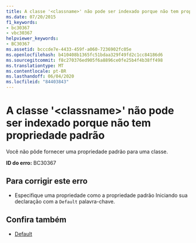 ```yaml
---
title: A classe '<classname>' não pode ser indexado porque não tem propriedade padrão
ms.date: 07/20/2015
f1_keywords:
- bc30367
- vbc30367
helpviewer_keywords:
- BC30367
ms.assetid: bcccde7e-4433-459f-a060-7236902fc05e
ms.openlocfilehash: b410408b1365fc51bdaa329f49fd2c1cc84186d6
ms.sourcegitcommit: f8c270376ed905f6a8896ce0fe25b4f4b38ff498
ms.translationtype: MT
ms.contentlocale: pt-BR
ms.lasthandoff: 06/04/2020
ms.locfileid: "84403843"
---
```

# <a name="class-classname-cannot-be-indexed-because-it-has-no-default-property"></a>A classe '\<classname>' não pode ser indexado porque não tem propriedade padrão
Você não pôde fornecer uma propriedade padrão para uma classe.  
  
 **ID do erro:** BC30367  
  
## <a name="to-correct-this-error"></a>Para corrigir este erro  
  
- Especifique uma propriedade como a propriedade padrão Iniciando sua declaração com a `Default` palavra-chave.  
  
## <a name="see-also"></a>Confira também

- [Default](../language-reference/modifiers/default.md)
